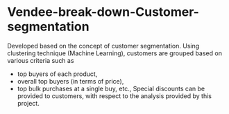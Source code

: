 # Vendee-break-down-Customer-segmentation

Developed based on the concept of customer segmentation.
Using clustering technique (Machine Learning), customers are grouped based on various criteria such as
 - top buyers of each product,
 - overall top buyers (in terms of price),
 - top bulk purchases at a single buy, etc.,
Special discounts can be provided to customers, with respect to the analysis provided by this project.
